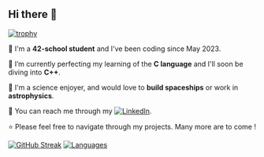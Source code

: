 ## Hi there 👋

[![trophy](https://github-profile-trophy.vercel.app/?username=rmnina&theme=onedark)](https://github.com/ryo-ma/github-profile-trophy)

🔭 I'm a **42-school student** and I've been coding since May 2023.

🌱 I’m currently perfecting my learning of the **C language** and I'll soon be diving into **C++**.

🚀 I'm a science enjoyer, and would love to **build spaceships** or work in **astrophysics**.

💬 You can reach me through my  [![LinkedIn](https://img.shields.io/badge/LinkedIn-%230077B5.svg?logo=linkedin&logoColor=white)](https://www.linkedin.com/in/jovica-dufour-34230bb9?/).

⭐ Please feel free to navigate through my projects. Many more are to come !

[![GitHub Streak](https://streak-stats.demolab.com/?user=rmnina&theme=onedark)](https://git.io/streak-stats)
[![Languages](https://github-readme-stats.vercel.app/api/top-langs/?username=rmnina&theme=onedark)](https://git.io/github-readme-stats)

##

